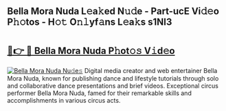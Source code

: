 ## Bella Mora Nuda L𝚎a𝚔ed N𝚞𝚍e - Part-ucE Vi𝚍𝚎o P𝚑𝚘tos - H𝚘𝚝 O𝚗𝚕yf𝚊ns L𝚎a𝚔s s1NI3

# <h2><a href="http://kfc4zq.oniu.top/?m=Bella+Mora+Nuda">🔗👉 🔴 Bella Mora Nuda P𝚑ot𝚘𝚜 V𝚒d𝚎o</a></h2>

[![Bella Mora Nuda Nu𝚍e𝚜](https://i.imgur.com/0qMVB7G.gif)](http://kfc4zq.oniu.top/?m=Bella+Mora+Nuda)
Digital media creator and web entertainer Bella Mora Nuda, known for publishing dance and lifestyle tutorials through solo and collaborative dance presentations and brief videos. Exceptional circus performer Bella Mora Nuda, famed for their remarkable skills and accomplishments in various circus acts.  
